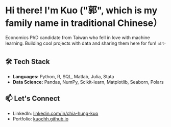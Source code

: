 # Hi there! I'm Kuo ("郭", which is my family name in traditional Chinese）

Economics PhD candidate from Taiwan who fell in love with machine learning. Building cool projects with data and sharing them here for fun! 📊✨

## 🛠️ Tech Stack
- **Languages:** Python, R, SQL, Matlab, Julia, Stata
- **Data Science:** Pandas, NumPy, Scikit-learn, Matplotlib, Seaborn, Polars


## 📫 Let's Connect
- LinkedIn: [linkedin.com/in/chia-hung-kuo](https://linkedin.com/in/chia-hung-kuo/)
- Portfolio: [kuochh.github.io](https://kuochh.github.io)

